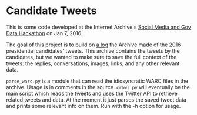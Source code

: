 Candidate Tweets
================

This is some code developed at the Internet Archive's [Social Media and Gov Data Hackathon](https://blog.archive.org/2017/01/02/join-us-for-a-white-house-social-media-and-gov-data-hackathon/) on Jan 7, 2016.

The goal of this project is to build on [a log](https://archive.org/details/CandidatesAndOtherPoliticans) the Archive made of the 2016 presidential candidates' tweets. This archive contains the tweets by the candidates, but we wanted to make sure to save the full context of the tweets: the replies, conversations, images, links, and any other relevant data.

`parse_warc.py` is a module that can read the idiosyncratic WARC files in the archive. Usage is in comments in the source.
`crawl.py` will eventually be the main script which reads the tweets and uses the Twitter API to retrieve related tweets and data. At the moment it just parses the saved tweet data and prints some relevant info on them. Run with the -h option for usage.

